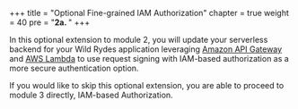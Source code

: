 +++
title = "Optional Fine-grained IAM Authorization"
chapter = true
weight = 40
pre = "<b>2a. </b>"
+++

In this optional extension to module 2, you will update your serverless backend for your Wild Rydes application leveraging [Amazon API Gateway](https://aws.amazon.com/api-gateway/) and [AWS Lambda](https://aws.amazon.com/lambda/) to use request signing with IAM-based authorization as a more secure authentication option.

If you would like to skip this optional extension, you are able to proceed to module 3 directly, IAM-based Authorization.